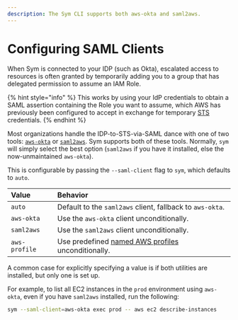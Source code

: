 ```yaml
---
description: The Sym CLI supports both aws-okta and saml2aws.
---
```


# Configuring SAML Clients

When Sym is connected to your IDP \(such as Okta\), escalated access to resources is often granted by temporarily adding you to a group that has delegated permission to assume an IAM Role. 

{% hint style="info" %}
This works by using your IdP credentials to obtain a SAML assertion containing the Role you want to assume, which AWS has previously been configured to accept in exchange for temporary [STS](https://docs.aws.amazon.com/STS/latest/APIReference/welcome.html) credentials. 
{% endhint %}

Most organizations handle the IDP-to-STS-via-SAML dance with one of two tools: [`aws-okta`](https://github.com/segmentio/aws-okta) or [`saml2aws`](https://github.com/Versent/saml2aws). Sym supports both of these tools. Normally, `sym` will simply select the best option \(`saml2aws` if you have it installed, else the now-unmaintained `aws-okta`\). 

This is configurable by passing the `--saml-client` flag to `sym`, which defaults to `auto`.

| Value | Behavior |
| :--- | :--- |
| `auto` | Default to the `saml2aws` client, fallback to `aws-okta`. |
| `aws-okta` | Use the `aws-okta` client unconditionally. |
| `saml2aws` | Use the `saml2aws` client unconditionally. |
| `aws-profile` | Use predefined [named AWS profiles](https://docs.aws.amazon.com/cli/latest/userguide/cli-configure-profiles.html) unconditionally. |

A common case for explicitly specifying a value is if both utilities are installed, but only one is set up.

For example, to list all EC2 instances in the `prod` environment using `aws-okta`, even if you have `saml2aws` installed, run the following:

```bash
sym --saml-client=aws-okta exec prod -- aws ec2 describe-instances
```



